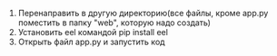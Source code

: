 1) Перенаправить в другую директорию(все файлы, кроме app.py поместить в папку "web", которую надо создать)
2) Установить eel командой pip install eel
3) Открыть файл app.py и запустить код
